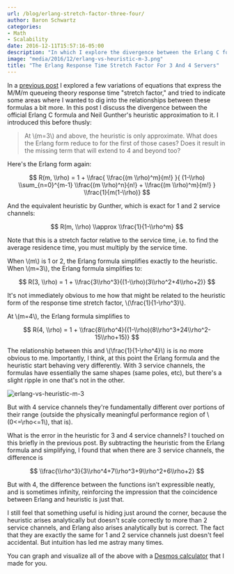 ```yaml
---
url: /blog/erlang-stretch-factor-three-four/
author: Baron Schwartz
categories:
- Math
- Scalability
date: 2016-12-11T15:57:16-05:00
description: "In which I explore the divergence between the Erlang C formula and Gunther's heuristic approximation."
image: "media/2016/12/erlang-vs-heuristic-m-3.png"
title: "The Erlang Response Time Stretch Factor For 3 And 4 Servers"
---
```


In a [previous post](/blog/response-time-stretch-factor/) I explored a few
variations of equations that express the M/M/m queueing theory response time
"stretch factor," and tried to indicate some areas where I wanted to dig into
the relationships between these formulas a bit more. In this post I discuss the
divergence between the official Erlang C formula and Neil Gunther's heuristic
approximation to it. I introduced this before thusly:

> At \\(m=3\\) and above, the heuristic is only approximate. What does the Erlang
> form reduce to for the first of those cases? Does it result in the missing term
> that will extend to 4 and beyond too?

<!--more-->

Here's the Erlang form again:

$$
R(m, \\rho) = 1 + \\frac{ \\frac{(m \\rho)^m}{m!} }{ (1-\\rho) \\sum_{n=0}^{m-1} \\frac{(m \\rho)^n}{n!} + \\frac{(m \\rho)^m}{m!} } \\frac{1}{m(1-\\rho)}
$$

And the equivalent heuristic by Gunther, which is exact for 1 and 2 service
channels:

$$
R(m, \\rho) \\approx \\frac{1}{1-\\rho^m}
$$

Note that this is a stretch factor relative to the service time, i.e. to find
the average residence time, you must multiply by the service time.

When \\(m\\) is 1 or 2, the Erlang formula simplifies exactly to the heuristic.
When \\(m=3\\), the Erlang formula simplifies to:

$$
R(3, \\rho) = 1 + \\frac{3\\rho^3}{(1-\\rho)(3\\rho^2+4\\rho+2)}
$$

It's not immediately obvious to me how that might be related to the heuristic
form of the response time stretch factor, \\(\\frac{1}{1-\\rho^3}\\).

At \\(m=4\\), the Erlang formula simplifies to

$$
R(4, \\rho) = 1 + \\frac{8\\rho^4}{(1-\\rho)(8\\rho^3+24\\rho^2-15\\rho+15)}
$$

The relationship between this and \\(\\frac{1}{1-\\rho^4}\\) is is no more
obvious to me. Importantly, I think, at this point the Erlang formula and the
heuristic start behaving very differently. With 3 service channels, the formulas
have essentially the same shapes (same poles, etc), but there's a slight ripple
in one that's not in the other.

![erlang-vs-heuristic-m-3](/media/2016/12/erlang-vs-heuristic-m-3.png)

But with 4 service channels they're
fundamentally different over portions of their range (outside the physically
meaningful performance region of \\(0<=\\rho<=1\\), that is).

What is the error in the heuristic for 3 and 4 service channels? I touched on
this briefly in the previous post. By subtracting the heuristic from the
Erlang formula and simplifying, I found that when there are 3 service channels,
the difference is

$$
\\frac{\\rho^3}{3\\rho^4+7\\rho^3+9\\rho^2+6\\rho+2}
$$

But with 4, the difference between the functions isn't expressible neatly, and
is sometimes infinity, reinforcing the impression that the coincidence between
Erlang and heuristic is just that.

I still feel that something useful is hiding just around the corner, because the
heuristic arises analytically but doesn't scale correctly to more than 2 service
channels, and Erlang also arises analytically but is correct. The fact that they
are exactly the same for 1 and 2 service channels just doesn't feel accidental.
But intuition has led me astray many times.

You can graph and visualize all of the above with a [Desmos
calculator](https://www.desmos.com/calculator/kvffq77evl) that I made for you.
